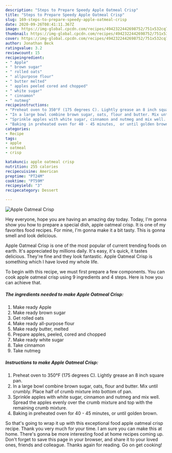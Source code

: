 ```yaml
---
description: "Steps to Prepare Speedy Apple Oatmeal Crisp"
title: "Steps to Prepare Speedy Apple Oatmeal Crisp"
slug: 169-steps-to-prepare-speedy-apple-oatmeal-crisp
date: 2020-09-26T08:41:11.367Z
image: https://img-global.cpcdn.com/recipes/4942322442698752/751x532cq70/apple-oatmeal-crisp-recipe-main-photo.jpg
thumbnail: https://img-global.cpcdn.com/recipes/4942322442698752/751x532cq70/apple-oatmeal-crisp-recipe-main-photo.jpg
cover: https://img-global.cpcdn.com/recipes/4942322442698752/751x532cq70/apple-oatmeal-crisp-recipe-main-photo.jpg
author: Jonathan Beck
ratingvalue: 3.2
reviewcount: 15
recipeingredient:
- " Apple"
- " brown sugar"
- " rolled oats"
- " allpurpose flour"
- " butter melted"
- " apples peeled cored and chopped"
- " white sugar"
- " cinnamon"
- " nutmeg"
recipeinstructions:
- "Preheat oven to 350°F (175 degrees C). Lightly grease an 8 inch square pan."
- "In a large bowl combine brown sugar, oats, flour and butter. Mix until crumbly. Place half of crumb mixture into bottom of pan."
- "Sprinkle apples with white sugar, cinnamon and nutmeg and mix well. Spread the apples evenly over the crumb mixture and top with the remaining crumb mixture."
- "Baking in preheated oven for 40 - 45 minutes,  or until golden brown."
categories:
- Recipe
tags:
- apple
- oatmeal
- crisp

katakunci: apple oatmeal crisp 
nutrition: 255 calories
recipecuisine: American
preptime: "PT24M"
cooktime: "PT59M"
recipeyield: "3"
recipecategory: Dessert

---
```



![Apple Oatmeal Crisp](https://img-global.cpcdn.com/recipes/4942322442698752/751x532cq70/apple-oatmeal-crisp-recipe-main-photo.jpg)

Hey everyone, hope you are having an amazing day today. Today, I'm gonna show you how to prepare a special dish, apple oatmeal crisp. It is one of my favorites food recipes. For mine, I'm gonna make it a bit tasty. This is gonna smell and look delicious.



Apple Oatmeal Crisp is one of the most popular of current trending foods on earth. It's appreciated by millions daily. It's easy, it's quick, it tastes delicious. They're fine and they look fantastic. Apple Oatmeal Crisp is something which I have loved my whole life.


To begin with this recipe, we must first prepare a few components. You can cook apple oatmeal crisp using 9 ingredients and 4 steps. Here is how you can achieve that.

##### The ingredients needed to make Apple Oatmeal Crisp:

1. Make ready  Apple
1. Make ready  brown sugar
1. Get  rolled oats
1. Make ready  all-purpose flour
1. Make ready  butter, melted
1. Prepare  apples, peeled, cored and chopped
1. Make ready  white sugar
1. Take  cinnamon
1. Take  nutmeg




##### Instructions to make Apple Oatmeal Crisp:

1. Preheat oven to 350°F (175 degrees C). Lightly grease an 8 inch square pan.
1. In a large bowl combine brown sugar, oats, flour and butter. Mix until crumbly. Place half of crumb mixture into bottom of pan.
1. Sprinkle apples with white sugar, cinnamon and nutmeg and mix well. Spread the apples evenly over the crumb mixture and top with the remaining crumb mixture.
1. Baking in preheated oven for 40 - 45 minutes,  or until golden brown.




So that's going to wrap it up with this exceptional food apple oatmeal crisp recipe. Thank you very much for your time. I am sure you can make this at home. There's gonna be more interesting food at home recipes coming up. Don't forget to save this page in your browser, and share it to your loved ones, friends and colleague. Thanks again for reading. Go on get cooking!
